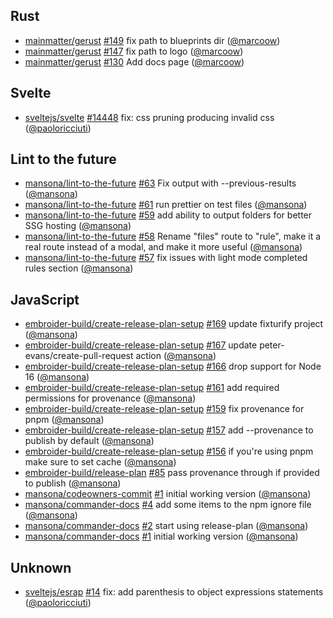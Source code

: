 ## Rust

- [mainmatter/gerust] [#149](https://github.com/mainmatter/gerust/pull/149) fix path to blueprints dir ([@marcoow])
- [mainmatter/gerust] [#147](https://github.com/mainmatter/gerust/pull/147) fix path to logo ([@marcoow])
- [mainmatter/gerust] [#130](https://github.com/mainmatter/gerust/pull/130) Add docs page ([@marcoow])

## Svelte

- [sveltejs/svelte] [#14448](https://github.com/sveltejs/svelte/pull/14448) fix: css pruning producing invalid css ([@paoloricciuti])

## Lint to the future

- [mansona/lint-to-the-future] [#63](https://github.com/mansona/lint-to-the-future/pull/63) Fix output with --previous-results ([@mansona])
- [mansona/lint-to-the-future] [#61](https://github.com/mansona/lint-to-the-future/pull/61) run prettier on test files ([@mansona])
- [mansona/lint-to-the-future] [#59](https://github.com/mansona/lint-to-the-future/pull/59) add ability to output folders for better SSG hosting ([@mansona])
- [mansona/lint-to-the-future] [#58](https://github.com/mansona/lint-to-the-future/pull/58) Rename "files" route to "rule", make it a real route instead of a modal, and make it more useful ([@mansona])
- [mansona/lint-to-the-future] [#57](https://github.com/mansona/lint-to-the-future/pull/57) fix issues with light mode completed rules section ([@mansona])

## JavaScript

- [embroider-build/create-release-plan-setup] [#169](https://github.com/embroider-build/create-release-plan-setup/pull/169) update fixturify project ([@mansona])
- [embroider-build/create-release-plan-setup] [#167](https://github.com/embroider-build/create-release-plan-setup/pull/167) update peter-evans/create-pull-request action ([@mansona])
- [embroider-build/create-release-plan-setup] [#166](https://github.com/embroider-build/create-release-plan-setup/pull/166) drop support for Node 16 ([@mansona])
- [embroider-build/create-release-plan-setup] [#161](https://github.com/embroider-build/create-release-plan-setup/pull/161) add required permissions for provenance ([@mansona])
- [embroider-build/create-release-plan-setup] [#159](https://github.com/embroider-build/create-release-plan-setup/pull/159) fix provenance for pnpm ([@mansona])
- [embroider-build/create-release-plan-setup] [#157](https://github.com/embroider-build/create-release-plan-setup/pull/157) add --provenance to publish by default ([@mansona])
- [embroider-build/create-release-plan-setup] [#156](https://github.com/embroider-build/create-release-plan-setup/pull/156) if you're using pnpm make sure to set cache ([@mansona])
- [embroider-build/release-plan] [#85](https://github.com/embroider-build/release-plan/pull/85) pass provenance through if provided to publish ([@mansona])
- [mansona/codeowners-commit] [#1](https://github.com/mansona/codeowners-commit/pull/1) initial working version ([@mansona])
- [mansona/commander-docs] [#4](https://github.com/mansona/commander-docs/pull/4) add some items to the npm ignore file ([@mansona])
- [mansona/commander-docs] [#2](https://github.com/mansona/commander-docs/pull/2) start using release-plan ([@mansona])
- [mansona/commander-docs] [#1](https://github.com/mansona/commander-docs/pull/1) initial working version ([@mansona])

## Unknown

- [sveltejs/esrap] [#14](https://github.com/sveltejs/esrap/pull/14) fix: add parenthesis to object expressions statements ([@paoloricciuti])

[@mansona]: https://github.com/mansona
[@marcoow]: https://github.com/marcoow
[@paoloricciuti]: https://github.com/paoloricciuti
[embroider-build/create-release-plan-setup]: https://github.com/embroider-build/create-release-plan-setup
[embroider-build/release-plan]: https://github.com/embroider-build/release-plan
[mainmatter/gerust]: https://github.com/mainmatter/gerust
[mansona/codeowners-commit]: https://github.com/mansona/codeowners-commit
[mansona/commander-docs]: https://github.com/mansona/commander-docs
[mansona/lint-to-the-future]: https://github.com/mansona/lint-to-the-future
[sveltejs/esrap]: https://github.com/sveltejs/esrap
[sveltejs/svelte]: https://github.com/sveltejs/svelte
